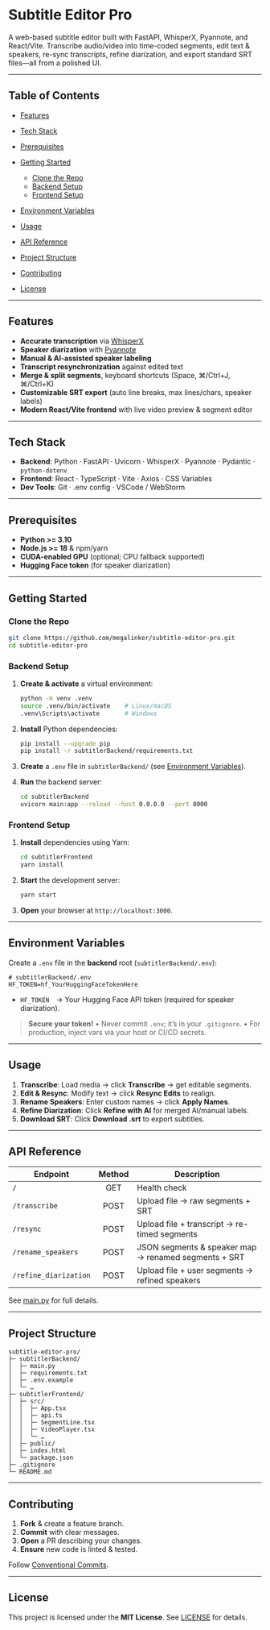 # Subtitle Editor Pro

A web-based subtitle editor built with FastAPI, WhisperX, Pyannote, and React/Vite.
Transcribe audio/video into time-coded segments, edit text & speakers, re-sync transcripts, refine diarization, and export standard SRT files—all from a polished UI.

---

## Table of Contents

* [Features](#features)
* [Tech Stack](#tech-stack)
* [Prerequisites](#prerequisites)
* [Getting Started](#getting-started)

  * [Clone the Repo](#clone-the-repo)
  * [Backend Setup](#backend-setup)
  * [Frontend Setup](#frontend-setup)
* [Environment Variables](#environment-variables)
* [Usage](#usage)
* [API Reference](#api-reference)
* [Project Structure](#project-structure)
* [Contributing](#contributing)
* [License](#license)

---

## Features

* **Accurate transcription** via [WhisperX](https://github.com/m-bain/whisperX)
* **Speaker diarization** with [Pyannote](https://github.com/pyannote/pyannote-audio)
* **Manual & AI-assisted speaker labeling**
* **Transcript resynchronization** against edited text
* **Merge & split segments**, keyboard shortcuts (Space, ⌘/Ctrl+J, ⌘/Ctrl+K)
* **Customizable SRT export** (auto line breaks, max lines/chars, speaker labels)
* **Modern React/Vite frontend** with live video preview & segment editor

---

## Tech Stack

* **Backend**: Python · FastAPI · Uvicorn · WhisperX · Pyannote · Pydantic · `python-dotenv`
* **Frontend**: React · TypeScript · Vite · Axios · CSS Variables
* **Dev Tools**: Git · .env config · VSCode / WebStorm

---

## Prerequisites

* **Python >= 3.10**
* **Node.js >= 18** & npm/yarn
* **CUDA-enabled GPU** (optional; CPU fallback supported)
* **Hugging Face token** (for speaker diarization)

---

## Getting Started

### Clone the Repo

```bash
git clone https://github.com/megalinker/subtitle-editor-pro.git
cd subtitle-editor-pro
```

### Backend Setup

1. **Create & activate** a virtual environment:

   ```bash
   python -m venv .venv
   source .venv/bin/activate    # Linux/macOS
   .venv\Scripts\activate       # Windows
   ```

2. **Install** Python dependencies:

   ```bash
   pip install --upgrade pip
   pip install -r subtitlerBackend/requirements.txt
   ```

3. **Create** a `.env` file in `subtitlerBackend/` (see [Environment Variables](#environment-variables)).

4. **Run** the backend server:

   ```bash
   cd subtitlerBackend
   uvicorn main:app --reload --host 0.0.0.0 --port 8000
   ```

### Frontend Setup

1. **Install** dependencies using Yarn:

   ```bash
   cd subtitlerFrontend
   yarn install
   ```

2. **Start** the development server:

   ```bash
   yarn start
   ```

3. **Open** your browser at `http://localhost:3000`.

---

## Environment Variables

Create a `.env` file in the **backend** root (`subtitlerBackend/.env`):

```dotenv
# subtitlerBackend/.env
HF_TOKEN=hf_YourHuggingFaceTokenHere
```

* `HF_TOKEN` → Your Hugging Face API token (required for speaker diarization).

> **Secure your token!**
> • Never commit `.env`; it’s in your `.gitignore`.
> • For production, inject vars via your host or CI/CD secrets.

---

## Usage

1. **Transcribe**: Load media → click **Transcribe** → get editable segments.
2. **Edit & Resync**: Modify text → click **Resync Edits** to realign.
3. **Rename Speakers**: Enter custom names → click **Apply Names**.
4. **Refine Diarization**: Click **Refine with AI** for merged AI/manual labels.
5. **Download SRT**: Click **Download .srt** to export subtitles.

---

## API Reference

| Endpoint              | Method | Description                                          |
| --------------------- | :----: | ---------------------------------------------------- |
| `/`                   |   GET  | Health check                                         |
| `/transcribe`         |  POST  | Upload file → raw segments + SRT                     |
| `/resync`             |  POST  | Upload file + transcript → re-timed segments         |
| `/rename_speakers`    |  POST  | JSON segments & speaker map → renamed segments + SRT |
| `/refine_diarization` |  POST  | Upload file + user segments → refined speakers       |

See [main.py](./subtitlerBackend/main.py) for full details.

---

## Project Structure

```
subtitle-editor-pro/
├─ subtitlerBackend/
│  ├─ main.py
│  ├─ requirements.txt
│  ├─ .env.example
│  └─ …  
├─ subtitlerFrontend/
│  ├─ src/
│  │  ├─ App.tsx
│  │  ├─ api.ts
│  │  ├─ SegmentLine.tsx
│  │  ├─ VideoPlayer.tsx
│  │  └─ …  
│  ├─ public/
│  ├─ index.html
│  └─ package.json
├─ .gitignore
└─ README.md
```

---

## Contributing

1. **Fork** & create a feature branch.
2. **Commit** with clear messages.
3. **Open** a PR describing your changes.
4. **Ensure** new code is linted & tested.

Follow [Conventional Commits](https://www.conventionalcommits.org/).

---

## License

This project is licensed under the **MIT License**. See [LICENSE](./LICENSE) for details.
